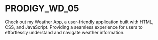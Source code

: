 # PRODIGY_WD_05
Check out my Weather App, a user-friendly application built with HTML, CSS, and JavaScript. Providing a seamless experience for users to effortlessly understand and navigate weather information. 
